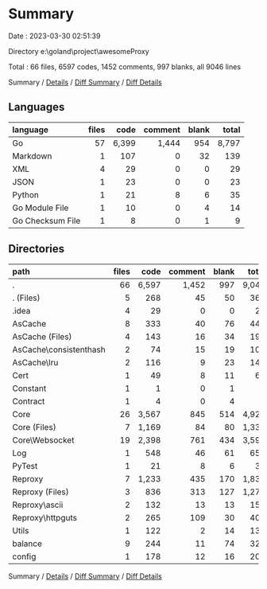 # Summary

Date : 2023-03-30 02:51:39

Directory e:\\goland\\project\\awesomeProxy

Total : 66 files,  6597 codes, 1452 comments, 997 blanks, all 9046 lines

Summary / [Details](details.md) / [Diff Summary](diff.md) / [Diff Details](diff-details.md)

## Languages
| language | files | code | comment | blank | total |
| :--- | ---: | ---: | ---: | ---: | ---: |
| Go | 57 | 6,399 | 1,444 | 954 | 8,797 |
| Markdown | 1 | 107 | 0 | 32 | 139 |
| XML | 4 | 29 | 0 | 0 | 29 |
| JSON | 1 | 23 | 0 | 0 | 23 |
| Python | 1 | 21 | 8 | 6 | 35 |
| Go Module File | 1 | 10 | 0 | 4 | 14 |
| Go Checksum File | 1 | 8 | 0 | 1 | 9 |

## Directories
| path | files | code | comment | blank | total |
| :--- | ---: | ---: | ---: | ---: | ---: |
| . | 66 | 6,597 | 1,452 | 997 | 9,046 |
| . (Files) | 5 | 268 | 45 | 50 | 363 |
| .idea | 4 | 29 | 0 | 0 | 29 |
| AsCache | 8 | 333 | 40 | 76 | 449 |
| AsCache (Files) | 4 | 143 | 16 | 34 | 193 |
| AsCache\\consistenthash | 2 | 74 | 15 | 19 | 108 |
| AsCache\\lru | 2 | 116 | 9 | 23 | 148 |
| Cert | 1 | 49 | 8 | 11 | 68 |
| Constant | 1 | 1 | 0 | 1 | 2 |
| Contract | 1 | 4 | 0 | 4 | 8 |
| Core | 26 | 3,567 | 845 | 514 | 4,926 |
| Core (Files) | 7 | 1,169 | 84 | 80 | 1,333 |
| Core\\Websocket | 19 | 2,398 | 761 | 434 | 3,593 |
| Log | 1 | 548 | 46 | 61 | 655 |
| PyTest | 1 | 21 | 8 | 6 | 35 |
| Reproxy | 7 | 1,233 | 435 | 170 | 1,838 |
| Reproxy (Files) | 3 | 836 | 313 | 127 | 1,276 |
| Reproxy\\ascii | 2 | 132 | 13 | 13 | 158 |
| Reproxy\\httpguts | 2 | 265 | 109 | 30 | 404 |
| Utils | 1 | 122 | 2 | 14 | 138 |
| balance | 9 | 244 | 11 | 74 | 329 |
| config | 1 | 178 | 12 | 16 | 206 |

Summary / [Details](details.md) / [Diff Summary](diff.md) / [Diff Details](diff-details.md)